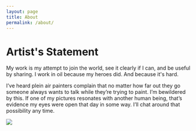 ```yaml
---
layout: page
title: About
permalink: /about/
---
```


<h1> Artist's Statement </h1>
<p>
My work is my attempt to join the world, see it clearly if I can, and be useful by sharing. I work in oil because my heroes did. And because it's hard. 
</p><p>
I’ve heard plein air painters complain that no matter how far out they go someone always wants to talk while they’re trying to paint. I’m bewildered by this. If one of my pictures resonates with another human being, that’s evidence my eyes were open that day in some way. I’ll chat around that possibility any time. 
</p>
<img src="/assets/images/jimonset.jpg">
